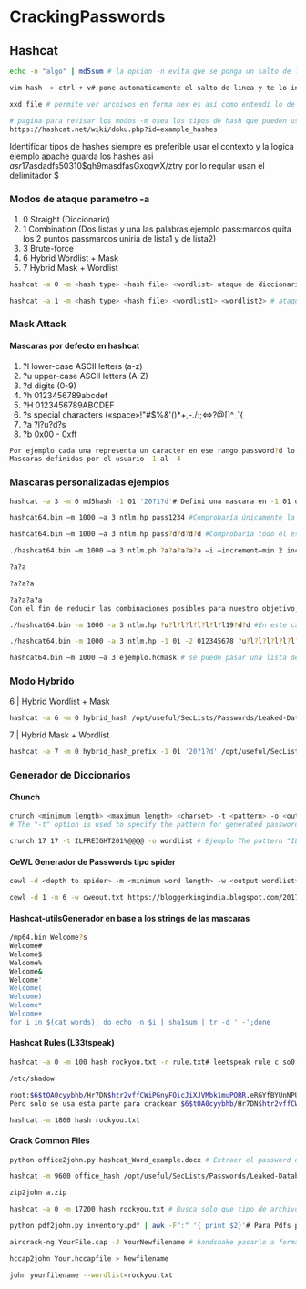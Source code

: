 # CrackingPasswords


<h2> Hashcat </h2>

```bash 
echo -n "algo" | md5sum # la opcion -n evita que se ponga un salto de linea automaticamente lo cual genera diferente hash CUIDADO 
```

```bash
vim hash -> ctrl + v# pone automaticamente el salto de linea y te lo indica con el simbolo $ nano igual mete ese salto usar sublime
```

```bash 
xxd file # permite ver archivos en forma hex es asi como entendi lo de el salto de linea 0a
```

```bash 
# pagina para revisar los modos -m osea los tipos de hash que pueden usarse en hashcat al dia de hoy este es el link
https://hashcat.net/wiki/doku.php?id=example_hashes
```

Identificar tipos de hashes siempre es preferible usar el contexto y la logica ejemplo apache guarda los hashes asi $asr1$7asdadfs50310$gh9masdfasGxogwX/ztry
por lo regular usan el delimitador $

<h3> Modos de ataque parametro -a </h3>

<ol>
<li> 0	Straight (Diccionario) </li>
<li> 1	Combination (Dos listas y una las palabras ejemplo pass:marcos quita los 2 puntos passmarcos uniria de lista1 y de lista2) </li>
<li> 3	Brute-force </li>
<li> 6	Hybrid Wordlist + Mask </li>
<li> 7	Hybrid Mask + Wordlist </li>
</ol>

```bash
hashcat -a 0 -m <hash type> <hash file> <wordlist> ataque de diccionario basico -a ataque 0 de diccionario -m modo de hash o tipo de hash ej. md5 = 0
```

```bash
hashcat -a 1 -m <hash type> <hash file> <wordlist1> <wordlist2> # ataque de convinacion passmarcos ;)
```
<h3> Mask Attack  </h3>


<h4> Mascaras por defecto en hashcat </h4>
<ol>
<li> ?l	 lower-case ASCII letters (a-z) </li>
<li> ?u	 upper-case ASCII letters (A-Z) </li>
<li> ?d	 digits (0-9) </li>
<li> ?h	 0123456789abcdef </li>
<li> ?H	 0123456789ABCDEF </li>
<li> ?s	 special characters («space»!"#$%&'()*+,-./:;<=>?@[]^_`{ </li>
<li> ?a	 ?l?u?d?s </li>
<li> ?b	 0x00 - 0xff </li>
</ol>

```bash 
Por ejemplo cada una representa un caracter en ese rango password?d lo cual hace match con password1 password2 passwordn
Mascaras definidas por el usuario -1 al -4 
```

<h3>Mascaras personalizadas ejemplos</h3>

```bash
hashcat -a 3 -m 0 md5hash -1 01 '20?1?d'# Defini una mascara en -1 01 que solo puede tomar esos dos valores 0 y 1 no mas y el otro ?d cualquier nuemero 
```

```bash
hashcat64.bin –m 1000 –a 3 ntlm.hp pass1234 #Comprobaría únicamente la contraseña (pass1234), mientras que el comando:
```
```bash
hashcat64.bin –m 1000 –a 3 ntlm.hp pass?d?d?d?d #Comprobaría todo el espectro de contraseñas que empezaran por “pass” y cuyos cuatro siguientes caracteres fueran dígitos decimales (pass0000-pass9999)
```
```bash
./hashcat64.bin –m 1000 –a 3 ntlm.ph ?a?a?a?a?a –i –increment—min 2 increment—max 4 #Se probarán secuencialmente las máscaras:

?a?a

?a?a?a

?a?a?a?a
Con el fin de reducir las combinaciones posibles para nuestro objetivo, podríamos utilizar la máscara ¿u?l?l?l?l?l?l?l?ld?d?d?d que comprendería todo el espectro de contraseñas desde Aaaaaaaa0000 hasta Zzzzzzzz9999.
```
```bash
./hashcat64.bin -m 1000 -a 3 ntlm.hp ?u?l?l?l?l?l?l?l19?d?d #En este caso, necesitaremos crear 2 máscaras, una para aquellas contraseñas que contengan la fecha de nacimiento desde 1900 hasta 1999:
```
```bash
./hashcat64.bin -m 1000 -a 3 ntlm.hp -1 01 -2 012345678 ?u?l?l?l?l?l?l?l20?1?2 # Y otra para aquellas del 2000 al 2018.
```

```bash
hashcat64.bin –m 1000 –a 3 ejemplo.hcmask # se puede pasar una lista de mascaras definidas por nosotros ya adentro se ponen asi 19,?l?l o normal password,?d o ?l?l?l?l?d
```

<h3> Modo Hybrido </h3>

 6 | Hybrid Wordlist + Mask                                                                                    
   
```bash 
hashcat -a 6 -m 0 hybrid_hash /opt/useful/SecLists/Passwords/Leaked-Databases/rockyou.txt '?d?s' # de la lista de rockyou metele un numero ?d al final y un caracter especial ?s de cada uno de los elementos de esa lista
```
 7 | Hybrid Mask + Wordlist  

```bash 
hashcat -a 7 -m 0 hybrid_hash_prefix -1 01 '20?1?d' /opt/useful/SecLists/Passwords/Leaked-Databases/rockyou.txt# pone un prefijo '20?1?d' con la mascara -1 a la lista de rockyou
```

<h3> Generador de Diccionarios </h3>


<h4> Chunch </h4>

```bash 
crunch <minimum length> <maximum length> <charset> -t <pattern> -o <output file> # en general se usa asi para ingresar como "mascaras" 
# The "-t" option is used to specify the pattern for generated passwords. The pattern can contain "@," representing lower case characters, "," (comma) will insert upper case characters, "%" will insert numbers, and "^" will insert symbols.

crunch 17 17 -t ILFREIGHT201%@@@@ -o wordlist # Ejemplo The pattern "ILFREIGHT201%@@@@" will create words with the years 2010-2019 followed by four letters. The length here is 17, which is constant for all words.

```

<h4> CeWL Generador de Passwords tipo spider </h4>

```bash 
cewl -d <depth to spider> -m <minimum word length> -w <output wordlist> <url of website> # general 

cewl -d 1 -m 6 -w cweout.txt https://bloggerkingindia.blogspot.com/2017/03/how-to-crack-or-decrypt-wifi-handshake.html # ejemplo

```

<h4> Hashcat-utilsGenerador en base a los strings de las mascaras </h4>

```bash 
/mp64.bin Welcome?s
Welcome#
Welcome$
Welcome%
Welcome&
Welcome'
Welcome(
Welcome)
Welcome*
Welcome+
for i in $(cat words); do echo -n $i | sha1sum | tr -d ' -';done
```

<h4> Hashcat Rules (L33tspeak) </h4>

```bash 
hashcat -a 0 -m 100 hash rockyou.txt -r rule.txt# leetspeak rule c so0 si1 se3 ss5 sa@
```

```bash 
/etc/shadow

root:$6$tOA0cyybhb/Hr7DN$htr2vffCWiPGnyFOicJiXJVMbk1muPORR.eRGYfBYUnNPUjWABGPFiphjIjJC5xPfFUASIbVKDAHS3vTW1qU.1:18285:0:99999:7:::
Pero solo se usa esta parte para crackear $6$tOA0cyybhb/Hr7DN$htr2vffCWiPGnyFOicJiXJVMbk1muPORR.eRGYfBYUnNPUjWABGPFiphjIjJC5xPfFUASIbVKDAHS3vTW1qU.1

hashcat -m 1800 hash rockyou.txt
```
<h4> Crack Common Files  </h4>

```bash 
python office2john.py hashcat_Word_example.docx # Extraer el password de un documento de office protegido

hashcat -m 9600 office_hash /opt/useful/SecLists/Passwords/Leaked-Databases/rockyou.txt

zip2john a.zip

hashcat -a 0 -m 17200 hash rockyou.txt # Busca solo que tipo de archivo es y cambia el -m 

python pdf2john.py inventory.pdf | awk -F":" '{ print $2}'# Para Pdfs protegidos 

```

```bash 
aircrack-ng YourFile.cap -J YourNewfilename # handshake pasarlo a formato que JTR pueda entender para crackiarlo  .hccap

hccap2john Your.hccapfile > Newfilename

john yourfilename --wordlist=rockyou.txt

```

